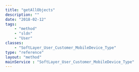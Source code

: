 ```yaml
---
title: "getAllObjects"
description: ""
date: "2018-02-12"
tags:
    - "method"
    - "sldn"
    - "User"
classes:
    - "SoftLayer_User_Customer_MobileDevice_Type"
type: "reference"
layout: "method"
mainService : "SoftLayer_User_Customer_MobileDevice_Type"
---
```

